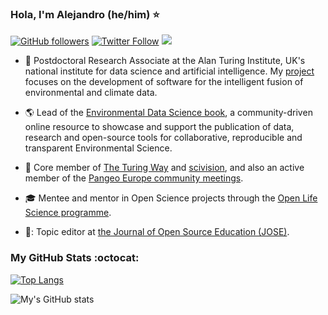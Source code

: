 ### Hola, I'm Alejandro (he/him) ⭐

[![GitHub followers](https://img.shields.io/github/followers/acocac?style=social)](https://github.com/acocac) [![Twitter Follow](https://img.shields.io/twitter/follow/alejo_coca?style=social)](https://twitter.com/alejo_coca) [![](https://img.shields.io/badge/visit-website-orange)](https://acocac.github.io/en/)

- :test_tube:	Postdoctoral Research Associate at the Alan Turing Institute, UK's national institute for data science and artificial intelligence. My [project](https://www.turing.ac.uk/research/research-projects/environmental-monitoring-blending-satellite-and-surface-data) focuses on the development of software for the intelligent fusion of environmental and climate data. 

- :earth_americas: Lead of the [Environmental Data Science book](https://github.com/alan-turing-institute/environmental-ds-book), a community-driven online resource to showcase and support the publication of data, research and open-source tools for collaborative, reproducible and transparent Environmental Science.

- :busts_in_silhouette: Core member of [The Turing Way](https://github.com/alan-turing-institute/the-turing-way) and [scivision](https://github.com/alan-turing-institute/scivision), and also an active member of the [Pangeo Europe community meetings](https://pangeo.io/meeting-notes.html).

- :mortar_board: Mentee and mentor in Open Science projects through the [Open Life Science programme](https://openlifesci.org).

- 👀: Topic editor at [the Journal of Open Source Education (JOSE)](https://jose.theoj.org/about).

### My GitHub Stats :octocat: 

[![Top Langs](https://github-readme-stats.vercel.app/api/top-langs/?username=acocac&layout=compact&hide=jupyter%20notebook,javascript,html,css,scss&theme=navyblue)](https://github.com/anuraghazra/github-readme-stats) 

![My's GitHub stats](https://github-readme-stats.vercel.app/api?username=acocac&show_icons=true)

